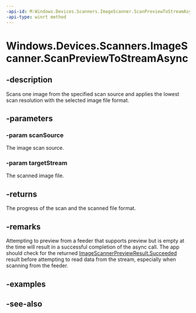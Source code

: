 ```yaml
---
-api-id: M:Windows.Devices.Scanners.ImageScanner.ScanPreviewToStreamAsync(Windows.Devices.Scanners.ImageScannerScanSource,Windows.Storage.Streams.IRandomAccessStream)
-api-type: winrt method
---
```


<!-- Method syntax
public Windows.Foundation.IAsyncOperation<Windows.Devices.Scanners.ImageScannerPreviewResult> ScanPreviewToStreamAsync(Windows.Devices.Scanners.ImageScannerScanSource scanSource, Windows.Storage.Streams.IRandomAccessStream targetStream)
-->

# Windows.Devices.Scanners.ImageScanner.ScanPreviewToStreamAsync

## -description
Scans one image from the specified scan source and applies the lowest scan resolution with the selected image file format.

## -parameters
### -param scanSource
The image scan source.

### -param targetStream
The scanned image file.

## -returns
The progress of the scan and the scanned file format.

## -remarks
Attempting to preview from a feeder that supports preview but is empty at the time will result in a successful completion of the async call. The app should check for the returned [ImageScannerPreviewResult.Succeeded](imagescannerpreviewresult.md) result before attempting to read data from the stream, especially when scanning from the feeder.

## -examples

## -see-also

